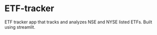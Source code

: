 # ETF-tracker
ETF tracker app that tracks and analyzes NSE and NYSE listed ETFs. Built using streamlit.
